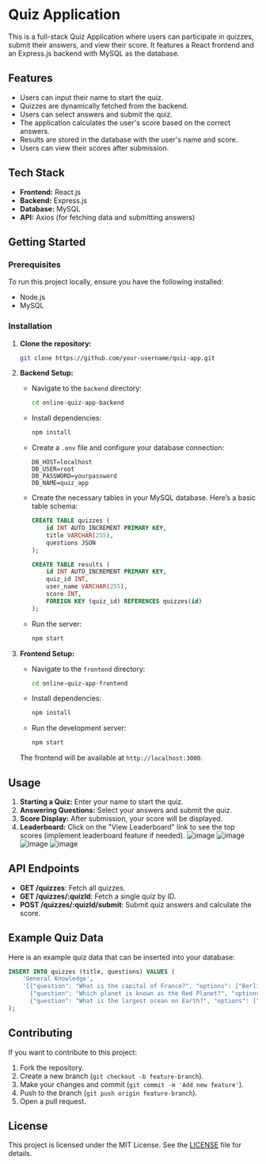 # Quiz Application

This is a full-stack Quiz Application where users can participate in quizzes, submit their answers, and view their score. It features a React frontend and an Express.js backend with MySQL as the database.

## Features
- Users can input their name to start the quiz.
- Quizzes are dynamically fetched from the backend.
- Users can select answers and submit the quiz.
- The application calculates the user's score based on the correct answers.
- Results are stored in the database with the user's name and score.
- Users can view their scores after submission.

## Tech Stack
- **Frontend:** React.js
- **Backend:** Express.js
- **Database:** MySQL
- **API:** Axios (for fetching data and submitting answers)

## Getting Started

### Prerequisites
To run this project locally, ensure you have the following installed:
- Node.js
- MySQL

### Installation

1. **Clone the repository:**
    ```bash
    git clone https://github.com/your-username/quiz-app.git
    ```

2. **Backend Setup:**

    - Navigate to the `backend` directory:
      ```bash
      cd online-quiz-app-backend
      ```

    - Install dependencies:
      ```bash
      npm install
      ```

    - Create a `.env` file and configure your database connection:
      ```
      DB_HOST=localhost
      DB_USER=root
      DB_PASSWORD=yourpassword
      DB_NAME=quiz_app
      ```

    - Create the necessary tables in your MySQL database. Here’s a basic table schema:

      ```sql
      CREATE TABLE quizzes (
          id INT AUTO_INCREMENT PRIMARY KEY,
          title VARCHAR(255),
          questions JSON
      );

      CREATE TABLE results (
          id INT AUTO_INCREMENT PRIMARY KEY,
          quiz_id INT,
          user_name VARCHAR(255),
          score INT,
          FOREIGN KEY (quiz_id) REFERENCES quizzes(id)
      );
      ```

    - Run the server:
      ```bash
      npm start
      ```

3. **Frontend Setup:**

    - Navigate to the `frontend` directory:
      ```bash
      cd online-quiz-app-frontend
      ```

    - Install dependencies:
      ```bash
      npm install
      ```

    - Run the development server:
      ```bash
      npm start
      ```

    The frontend will be available at `http://localhost:3000`.

## Usage

1. **Starting a Quiz:** Enter your name to start the quiz.
2. **Answering Questions:** Select your answers and submit the quiz.
3. **Score Display:** After submission, your score will be displayed.
4. **Leaderboard:** Click on the "View Leaderboard" link to see the top scores (implement leaderboard feature if needed).
![image](https://github.com/user-attachments/assets/16b611e9-e7a9-470c-b4e1-8365a9686e66)
![image](https://github.com/user-attachments/assets/a782938d-748c-42fe-9b74-83e2e53c0fb7)
![image](https://github.com/user-attachments/assets/519d71a5-5c9c-4c8d-8fce-b9a31ab35369)
![image](https://github.com/user-attachments/assets/e3325dd5-8a02-4331-a353-14b5e87e1a59)

## API Endpoints

- **GET /quizzes**: Fetch all quizzes.
- **GET /quizzes/:quizId**: Fetch a single quiz by ID.
- **POST /quizzes/:quizId/submit**: Submit quiz answers and calculate the score.

## Example Quiz Data

Here is an example quiz data that can be inserted into your database:

```sql
INSERT INTO quizzes (title, questions) VALUES (
    'General Knowledge',
    '[{"question": "What is the capital of France?", "options": ["Berlin", "Madrid", "Paris", "Lisbon"], "answer": "Paris"},
      {"question": "Which planet is known as the Red Planet?", "options": ["Earth", "Mars", "Jupiter", "Saturn"], "answer": "Mars"},
      {"question": "What is the largest ocean on Earth?", "options": ["Atlantic Ocean", "Indian Ocean", "Arctic Ocean", "Pacific Ocean"], "answer": "Pacific Ocean"}]'
);
```

## Contributing

If you want to contribute to this project:
1. Fork the repository.
2. Create a new branch (`git checkout -b feature-branch`).
3. Make your changes and commit (`git commit -m 'Add new feature'`).
4. Push to the branch (`git push origin feature-branch`).
5. Open a pull request.

## License

This project is licensed under the MIT License. See the [LICENSE](LICENSE) file for details.
